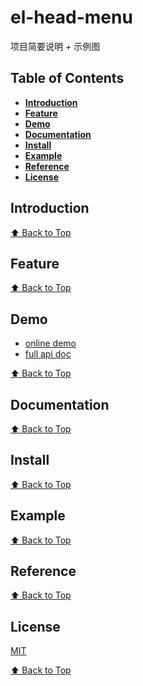 # el-head-menu

项目简要说明 + 示例图

## Table of Contents

* **[Introduction](#introduction)**
* **[Feature](#feature)**
* **[Demo](#demo)**
* **[Documentation](#documentation)**
* **[Install](#install)**
* **[Example](#example)**
* **[Reference](#reference)**
* **[License](#license)**

## Introduction

[⬆ Back to Top](#table-of-contents)

## Feature

[⬆ Back to Top](#table-of-contents)

## Demo

* [online demo](https://femessage.github.io/el-head-menu/storybook/)
* [full api doc](https://femessage.github.io/el-head-menu/)

[⬆ Back to Top](#table-of-contents)

## Documentation

[⬆ Back to Top](#table-of-contents)

## Install

[⬆ Back to Top](#table-of-contents)

## Example

[⬆ Back to Top](#table-of-contents)

## Reference

[⬆ Back to Top](#table-of-contents)

## License

[MIT](./LICENSE)

[⬆ Back to Top](#table-of-contents)
